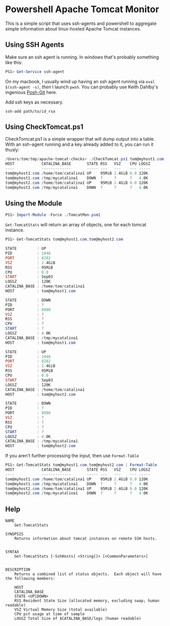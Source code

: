 # Powershell Apache Tomcat Monitor
This is a simple script that uses ssh-agents and powershell to aggregate simple information about linux-hosted Apache Tomcat instances.

## Using SSH Agents
Make sure an ssh agent is running.  In windows that's probably something like this:
```PowerShell
PS1> Get-Service ssh-agent
```

On my macbook, I usually wind up having an ssh agent running via `eval $(ssh-agent -s)`, *then* I launch `pwsh`.  You can probably use Keith Dahlby's ingenious [Posh-Git](https://github.com/dahlbyk/posh-git) here. 

Add ssh keys as necessary.  
```
ssh-add path/to/id_rsa
```

## Using CheckTomcat.ps1
CheckTomcat.ps1 is a simple wrapper that will dump output into a table.  With an ssh-agent running and a key already added to it, you can run it thusly:
```PowerShell
/Users/tom/tmp/apache-tomcat-checks> ./CheckTomcat.ps1 tom@myhost1.com,tom@myhost2.com
HOST            CATALINA_BASE       STATE RSS   VSZ    CPU LOGSZ
----            -------------       ----- ---   ---    --- -----
tom@myhost1.com /home/tom/catalina1 UP    95MiB 2.4GiB 0.0 120K 
tom@myhost1.com /tmp/mycatalina1    DOWN  ?     ?      ?   4.0K 
tom@myhost2.com /home/tom/catalina1 UP    95MiB 2.4GiB 0.0 120K 
tom@myhost2.com /tmp/mycatalina1    DOWN  ?     ?      ?   4.0K 
```

## Using the Module
```PowerShell
PS1> Import-Module -Force ./TomcatMon.psm1
```

`Get-TomcatStats` will return an array of objects, one for each tomcat instance.
```PowerShell
PS1> Get-TomcatStats tom@myhost1.com,tom@myhost2.com

STATE         : UP
PID           : 1048
PORT          : 8282
VSZ           : 2.4GiB
RSS           : 95MiB
CPU           : 0.0
START         : Sep03
LOGSZ         : 120K
CATALINA_BASE : /home/tom/catalina1
HOST          : tom@myhost1.com

STATE         : DOWN
PID           : ?
PORT          : 8080
VSZ           : ?
RSS           : ?
CPU           : ?
START         : ?
LOGSZ         : 4.0K
CATALINA_BASE : /tmp/mycatalina1
HOST          : tom@myhost1.com

STATE         : UP
PID           : 1048
PORT          : 8282
VSZ           : 2.4GiB
RSS           : 95MiB
CPU           : 0.0
START         : Sep03
LOGSZ         : 120K
CATALINA_BASE : /home/tom/catalina1
HOST          : tom@myhost2.com

STATE         : DOWN
PID           : ?
PORT          : 8080
VSZ           : ?
RSS           : ?
CPU           : ?
START         : ?
LOGSZ         : 4.0K
CATALINA_BASE : /tmp/mycatalina1
HOST          : tom@myhost2.com
```

If you aren't further processing the input, then use `Format-Table` 
```PowerShell
PS1> Get-TomcatStats tom@myhost1.com,tom@myhost2.com | Format-Table
HOST            CATALINA_BASE       STATE RSS   VSZ    CPU LOGSZ
----            -------------       ----- ---   ---    --- -----
tom@myhost1.com /home/tom/catalina1 UP    95MiB 2.4GiB 0.0 120K 
tom@myhost1.com /tmp/mycatalina1    DOWN  ?     ?      ?   4.0K 
tom@myhost2.com /home/tom/catalina1 UP    95MiB 2.4GiB 0.0 120K 
tom@myhost2.com /tmp/mycatalina1    DOWN  ?     ?      ?   4.0K 
```

## Help
```
NAME
    Get-TomcatStats

SYNOPSIS
    Returns information about tomcat instances on remote SSH hosts.


SYNTAX
    Get-TomcatStats [-SshHosts] <String[]> [<CommonParameters>]


DESCRIPTION
    Returns a combined list of status objects.  Each object will have the following members:

    HOST
    CATALINA_BASE
    STATE <UP|DOWN>
    RSS Resident State Size (allocated memory, excluding swap; human readable)
    VSZ Virtual Memory Size (total available)
    CPU pct usage at time of sample
    LOGSZ Total Size of $CATALINA_BASE/logs (human readable)
```
